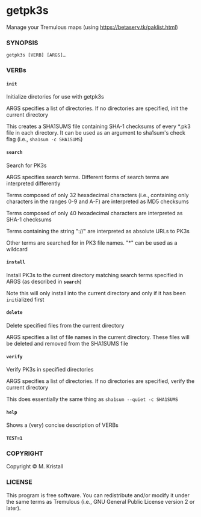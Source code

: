 # getpk3s
Manage your Tremulous maps (using https://betaserv.tk/paklist.html)

### SYNOPSIS
`getpk3s [VERB] [ARGS]…`

### VERBs
#### `init`
Initialize diretories for use with getpk3s

ARGS specifies a list of directories. If no directories are specified, init the current directory

This creates a SHA1SUMS file containing SHA-1 checksums of every *.pk3 file in each directory. It can be used as an argument to sha1sum's check flag (i.e., `sha1sum -c SHA1SUMS`)

#### `search`
Search for PK3s

ARGS specifies search terms. Different forms of search terms are interpreted differently

Terms composed of only 32 hexadecimal characters (i.e., containing only characters in the ranges 0-9 and A-F) are interpreted as MD5 checksums

Terms composed of only 40 hexadecimal characters are interpreted as SHA-1 checksums

Terms containing the string "://" are interpreted as absolute URLs to PK3s

Other terms are searched for in PK3 file names. "*" can be used as a wildcard

#### `install`
Install PK3s to the current directory matching search terms specified in ARGS (as described in **`search`**)

Note this will only install into the current directory and only if it has been `init`ialized first

#### `delete`
Delete specified files from the current directory

ARGS specifies a list of file names in the current directory. These files will be deleted and removed from the SHA1SUMS file

#### `verify`
Verify PK3s in specified directories

ARGS specifies a list of directories. If no directories are specified, verify the current directory

This does essentially the same thing as `sha1sum --quiet -c SHA1SUMS`

#### `help`
Shows a (very) concise description of VERBs

#### `TEST=1`

### COPYRIGHT
Copyright © M. Kristall

### LICENSE
This program is free software. You can redistribute and/or modify it under
the same terms as Tremulous (i.e., GNU General Public License version 2 or
later).
